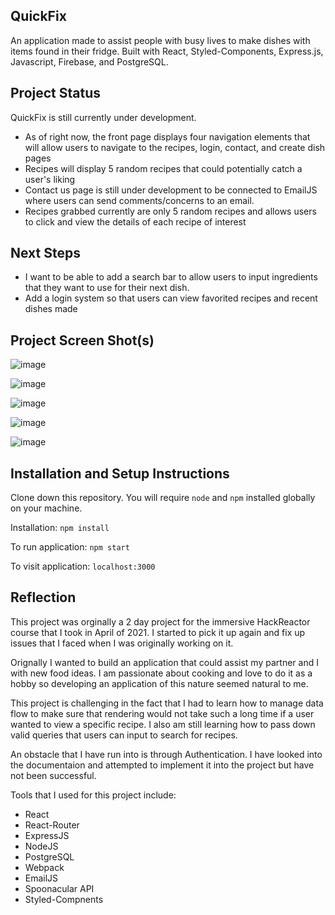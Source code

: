 ## QuickFix
An application made to assist people with busy lives to make dishes with items found in their fridge. 
Built with React, Styled-Components, Express.js, Javascript, Firebase, and PostgreSQL.

## Project Status
QuickFix is still currently under development. 
- As of right now, the front page displays four navigation elements that will allow users to navigate to the recipes, login, contact, and create dish pages
- Recipes will display 5 random recipes that could potentially catch a user's liking 
- Contact us page is still under development to be connected to EmailJS where users can send comments/concerns to an email.
- Recipes grabbed currently are only 5 random recipes and allows users to click and view the details of each recipe of interest

## Next Steps
- I want to be able to add a search bar to allow users to input ingredients that they want to use for their next dish. 
- Add a login system so that users can view favorited recipes and recent dishes made

## Project Screen Shot(s)

![image](https://user-images.githubusercontent.com/77046302/159634707-210c3acf-8d74-42de-a5ce-1d56554d43f5.png)

![image](https://user-images.githubusercontent.com/77046302/159628749-33909936-5e4c-418d-b9d9-e4de1e39c030.png)

![image](https://user-images.githubusercontent.com/77046302/159632603-b4c23b93-0f09-477a-832d-408739246274.png)

![image](https://user-images.githubusercontent.com/77046302/159632489-cce02706-a875-463b-95fd-5584b348eb06.png)

![image](https://user-images.githubusercontent.com/77046302/159632509-d4f30571-72c8-4f01-9980-5e06a3a77ddd.png)


## Installation and Setup Instructions
Clone down this repository. You will require `node` and `npm` installed globally on your machine.

Installation: 
`npm install`

To run application:
`npm start`

To visit application: 
`localhost:3000`

## Reflection
This project was orginally a 2 day project for the immersive HackReactor course that I took in April of 2021. I started to pick it up again and fix up issues that I faced when I was originally working on it. 

Orignally I wanted to build an application that could assist my partner and I with new food ideas. I am passionate about cooking and love to do it as a hobby so developing an application of this nature seemed natural to me.

This project is challenging in the fact that I had to learn how to manage data flow to make sure that rendering would not take such a long time if a user wanted to view a specific recipe. I also am still learning how to pass down valid queries that users can input to search for recipes. 

An obstacle that I have run into is through Authentication. I have looked into the documentaion and attempted to implement it into the project but have not been successful.

Tools that I used for this project include: 
- React
- React-Router
- ExpressJS
- NodeJS
- PostgreSQL
- Webpack
- EmailJS
- Spoonacular API
- Styled-Compnents
